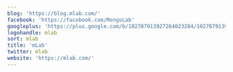 ```yaml
---
blog: 'https://blog.mlab.com/'
facebook: 'https://facebook.com/MongoLab'
googleplus: 'https://plus.google.com/b/102787913927264023284/102787913927264023284/auto'
logohandle: mlab
sort: mlab
title: 'mLab'
twitter: mlab
website: 'https://mlab.com/'
---
```


